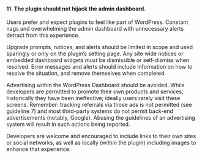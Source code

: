 <h4>11. The plugin should not hijack the admin dashboard.</h4>

Users prefer and expect plugins to feel like part of WordPress. Constant nags and overwhelming the admin dashboard with unnecessary alerts detract from this experience.

Upgrade prompts, notices, and alerts should be limited in scope and used sparingly or only on the plugin’s setting page. Any site wide notices or embedded dashboard widgets _must_ be dismissible or self-dismiss when resolved. Error messages and alerts should include information on how to resolve the situation, and remove themselves when completed.

Advertising within the WordPress Dashboard should be avoided. While developers are permitted to promote their own products and services, historically they have been ineffective; ideally users rarely visit these screens. Remember: tracking referrals via those ads is not permitted (see guideline 7) and most third-party systems do not permit back-end advertisements (notably, Google). Abusing the guidelines of an advertising system will result in such actions being reported.

Developers are welcome and encouraged to include links to their own sites or social networks, as well as locally (within the plugin) including images to enhance that experience.
